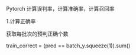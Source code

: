 Pytorch 计算误判率，计算准确率，计算召回率

1.计算正确率

获取每批次的预判正确个数

train_correct = (pred == batch_y.squeeze(1)).sum()

